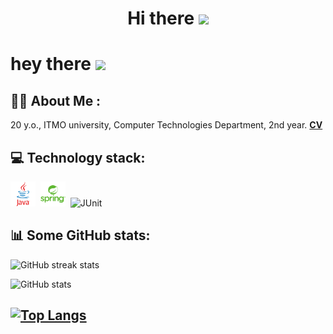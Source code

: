 <div id="header" align="center">
<h1>
  Hi there
  <img src="https://media.giphy.com/media/hvRJCLFzcasrR4ia7z/giphy.gif" width="30px"/>
</h1>
</div>
<h1>
  hey there
  <img src="https://media.giphy.com/media/hvRJCLFzcasrR4ia7z/giphy.gif" width="30px"/>
</h1>

## :man_technologist: About Me :
20 y.o., ITMO university, Computer Technologies Department, 2nd year. <a href=https://github.com/vbandurin7/CV/blob/main/cv.pdf><b>CV</b></a>

## :computer: Technology stack:
<div>
  <img src="https://github.com/devicons/devicon/blob/master/icons/java/java-original-wordmark.svg" title="Java" alt="Java" width="40" height="40"/>&nbsp;
  <img src="https://github.com/devicons/devicon/blob/master/icons/spring/spring-original-wordmark.svg" title="Spring" alt="Spring" width="40" height="40"/>&nbsp;
  <img src="https://github.com/vbandurin7/vbandurin7/assets/93590005/5edd8f9b-525b-4226-b76b-beb5769c1e3f" title="JUnit"  alt="JUnit" width="40" height="40"/>&nbsp;
</div>

## :bar_chart: Some GitHub stats:
![GitHub streak stats](https://streak-stats.demolab.com/?user=vbandurin7&theme=tokyonight)  

![GitHub stats](https://github-readme-stats.vercel.app/api?username=vbandurin7&show_icons=true&theme=tokyonight)  

[![Top Langs](https://github-readme-stats.vercel.app/api/top-langs/?username=vbandurin7&theme=tokyonight)](https://github.com/anuraghazra/github-readme-stats)
---
<img src="https://komarev.com/ghpvc/?username=vbandurin7&style=flat-square&color=blue" alt=""/>
